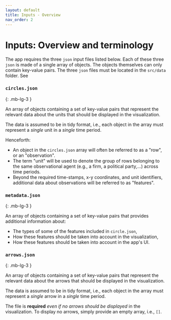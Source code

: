 ```yaml
---
layout: default
title: Inputs - Overview 
nav_order: 2
---
```


# Inputs: Overview and terminology

The app requires the three `json` input files listed below.
Each of these three `json` is made of a single array of objects. 
The objects themselves can only contain key-value pairs. 
The three `json` files must be located in the `src/data` folder.
See 

### `circles.json` 
{: .mb-lg-3 }

An array of objects containing a set of key-value pairs that represent the relevant data about the units that should be displayed in the visualization.

The data is assumed to be in tidy format, i.e., each object in the array must represent a *single* unit in a *single* time period.

Henceforth: 
  - An object in the `circles.json` array will often be referred to as a "row", or an "observation".
  - The term "unit" will be used to denote the group of rows belonging to the same observational agent (e.g., a firm, a political party,...) across time periods.
  - Beyond the required time-stamps, x-y coordinates, and unit identifiers, additional data about observations will be referred to as "features".

### `metadata.json` 
{: .mb-lg-3 }

An array of objects containing a set of key-value pairs that provides additional information about:

  - The types of some of the features included in `circle.json`,
  - How these features should be taken into account in the visualization,
  - How these features should be taken into account in the app's UI.

### `arrows.json`
{: .mb-lg-3 }

An array of objects containing a set of key-value pairs that represent the relevant data about the arrows that should be displayed in the visualization.

The data is assumed to be in tidy format, i.e., each object in the array must represent a *single* arrow in a *single* time period.

The file is **required** *even if no arrows should be displayed* in the visualization. To display no arrows, simply provide an empty array, i.e., `[]`.





